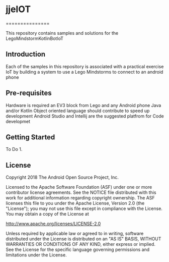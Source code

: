 # jjeIOT
===============

This repository contains samples and solutions for the
LegoMindstormKotlinBotIoT

Introduction
------------

Each of the samples in this repository is associated with a practical exercise IoT
by building a system to use a Lego Mindstorms to connect to an android phone


Pre-requisites
--------------

Hardware is required an EV3 block from Lego and any Android phone
Java and/or Kotlin Object oriented language should contribute to speed up development
Android Studio and Intellij are the suggested platfrom for Code developmet

Getting Started
---------------
To Do
1. 

License
-------
Copyright 2018 The Android Open Source Project, Inc.

Licensed to the Apache Software Foundation (ASF) under one or more contributor license agreements. See the NOTICE file distributed with this work for additional information regarding copyright ownership. The ASF licenses this file to you under the Apache License, Version 2.0 (the "License"); you may not use this file except in compliance with the License. You may obtain a copy of the License at

http://www.apache.org/licenses/LICENSE-2.0

Unless required by applicable law or agreed to in writing, software distributed under the License is distributed on an "AS IS" BASIS, WITHOUT WARRANTIES OR CONDITIONS OF ANY KIND, either express or implied. See the License for the specific language governing permissions and limitations under the License.
